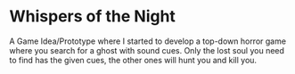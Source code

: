 # Whispers of the Night
A Game Idea/Prototype where I started to develop a top-down horror game where you
search for a ghost with sound cues. Only the lost soul you need to find has the given cues,
the other ones will hunt you and kill you.
 
